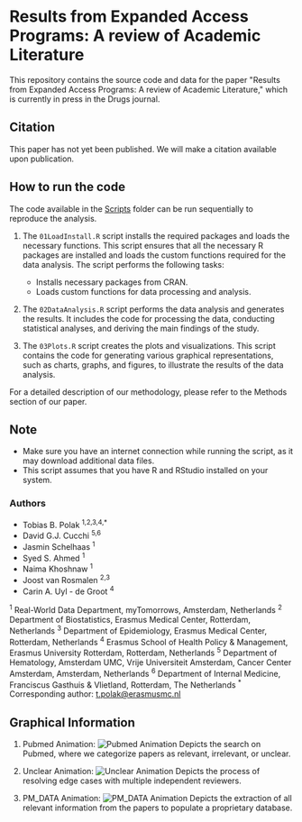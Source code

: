 # Results from Expanded Access Programs: A review of Academic Literature

This repository contains the source code and data for the paper "Results from Expanded Access Programs: A review of Academic Literature," which is currently in press in the Drugs journal.

## Citation

This paper has not yet been published. We will make a citation available upon publication. 

## How to run the code
The code available in the [Scripts](/Scripts) folder can be run sequentially to reproduce the analysis.

1. The `01LoadInstall.R` script installs the required packages and loads the necessary functions. This script ensures that all the necessary R packages are installed and loads the custom functions required for the data analysis. The script performs the following tasks:
   - Installs necessary packages from CRAN.
   - Loads custom functions for data processing and analysis.
   
2. The `02DataAnalysis.R` script performs the data analysis and generates the results. It includes the code for processing the data, conducting statistical analyses, and deriving the main findings of the study.
   
3. The `03Plots.R` script creates the plots and visualizations. This script contains the code for generating various graphical representations, such as charts, graphs, and figures, to illustrate the results of the data analysis.

For a detailed description of our methodology, please refer to the Methods section of our paper.

## Note
- Make sure you have an internet connection while running the script, as it may download additional data files.
- This script assumes that you have R and RStudio installed on your system.

### Authors
- Tobias B. Polak <sup>1,2,3,4,*</sup>
- David G.J. Cucchi <sup>5,6</sup>
- Jasmin Schelhaas <sup>1</sup>
- Syed S. Ahmed <sup>1</sup>
- Naima Khoshnaw <sup>1</sup>
- Joost van Rosmalen <sup>2,3</sup>
- Carin A. Uyl - de Groot <sup>4</sup>

<sup>1</sup> Real-World Data Department, myTomorrows, Amsterdam, Netherlands
<sup>2</sup> Department of Biostatistics, Erasmus Medical Center, Rotterdam, Netherlands
<sup>3</sup> Department of Epidemiology, Erasmus Medical Center, Rotterdam, Netherlands
<sup>4</sup> Erasmus School of Health Policy & Management, Erasmus University Rotterdam, Rotterdam, Netherlands
<sup>5</sup> Department of Hematology, Amsterdam UMC, Vrije Universiteit Amsterdam, Cancer Center Amsterdam, Amsterdam, Netherlands
<sup>6</sup> Department of Internal Medicine, Franciscus Gasthuis & Vlietland, Rotterdam, The Netherlands
<sup>*</sup> Corresponding author: t.polak@erasmusmc.nl

## Graphical Information
1. Pubmed Animation:
   ![Pubmed Animation](/Animations/1_Pubmed.gif)
   Depicts the search on Pubmed, where we categorize papers as relevant, irrelevant, or unclear.
   
2. Unclear Animation:
   ![Unclear Animation](/Animations/2_Unclear.gif)
   Depicts the process of resolving edge cases with multiple independent reviewers.
   
3. PM_DATA Animation:
   ![PM_DATA Animation](/Animations/3_PM_DATA.gif)
   Depicts the extraction of all relevant information from the papers to populate a proprietary database.
